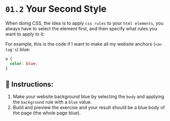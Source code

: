 # `01.2` Your Second Style

When doing CSS, the idea is to apply `css rules` to your `html elements`, you always have to select the element first, and then specify what rules you want to apply to it:

For example, this is the code if I want to make all my website anchors (`<a> tag's`) blue:

```css
a {
  color: blue;
}
```

## 📝 Instructions:

1. Make your website background blue by selecting the `body` and applying the `background` rule with a `blue` value.
2. Build and preview the exercise and your result should be a blue body of the page (the whole page blue).
